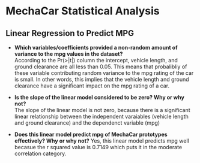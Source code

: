# MechaCar Statistical Analysis

## Linear Regression to Predict MPG
  - **Which variables/coefficients provided a non-random amount of variance to the mpg values in the dataset?**                               
    According to the Pr(>|t|) column the intercept, vehicle length, and ground clearance are all less than 0.05. This means that probalibliy of these variable
    contributing random variance to the mpg rating of the car is small. In other words, this implies that the vehicle length and ground clearance have a significant
    impact on the mpg rating of a car. 
    
  - **Is the slope of the linear model considered to be zero? Why or why not?**                                   
    The slope of the linear model is not zero, because there is a significant linear relationship between the independent varaiables (vehicle length and ground
    clearance) and the dependenct variable (mpg)

  - **Does this linear model predict mpg of MechaCar prototypes effectively? Why or why not?**
    Yes, this linear model predicts mpg well becasue the r squared value is 0.7149 which puts it in the moderate correlation category. 
